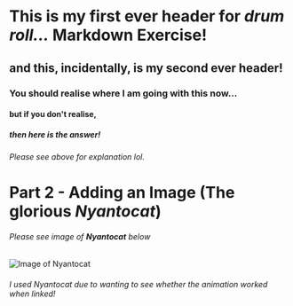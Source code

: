 # This is my first ever header for *drum roll...* **Markdown Exercise!**
## and this, incidentally, is my second ever header!
### You should realise where I am going with this now...
#### but if you don't realise,
##### then here is the answer!
###### Please see above for explanation lol.

# Part 2 - Adding an Image (The glorious *__Nyantocat__*)
###### Please see image of __*Nyantocat*__ below
![Image of Nyantocat](https://octodex.github.com/nyantocat/)
###### I used Nyantocat due to wanting to see whether the animation worked when linked!
